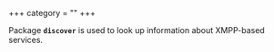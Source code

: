 +++
category = ""
+++

Package **`discover`** is used to look up information about XMPP-based services.
